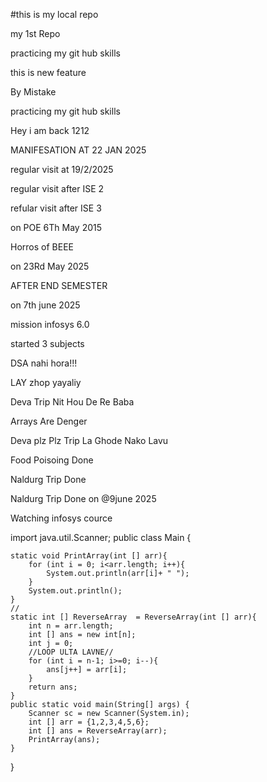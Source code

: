 #this is my local repo 
<p>my 1st Repo</p>
<p>practicing my git hub skills</p>
<p>this is new feature</p>
<p>By Mistake</p>
<p>practicing my git hub skills</p>
<p>Hey i am back 1212</p>
<p>MANIFESATION AT 22 JAN 2025 </p>
<p>regular visit at 19/2/2025</p>
<p>regular visit after ISE 2</P>
<p>refular visit after ISE 3</p>
<p>on POE 6Th May 2015</p>
<p>Horros of BEEE</p>
<p>on 23Rd May 2025</p>
<p>AFTER END SEMESTER</p>
<p>on 7th june 2025</p>
<p>mission infosys 6.0</p>
<p>started 3 subjects</p>
<p>DSA nahi hora!!!</p>
<p>LAY zhop yayaliy</p>
<p>Deva Trip Nit Hou De Re Baba</p>
<p>Arrays Are Denger</p>
<p>Deva plz Plz Trip La Ghode Nako Lavu</p>
<p>Food Poisoing Done</p>
<p>Naldurg Trip Done</p>
<p>Naldurg Trip Done on @9june 2025</p>
<p>Watching infosys cource</p>
import java.util.Scanner;
public class Main {

    static void PrintArray(int [] arr){
        for (int i = 0; i<arr.length; i++){
            System.out.println(arr[i]+ " ");
        }
        System.out.println();
    }
    //
    static int [] ReverseArray  = ReverseArray(int [] arr){
        int n = arr.length;
        int [] ans = new int[n];
        int j = 0;
        //LOOP ULTA LAVNE//
        for (int i = n-1; i>=0; i--){
            ans[j++] = arr[i];
        }
        return ans;
    }
    public static void main(String[] args) {
        Scanner sc = new Scanner(System.in);
        int [] arr = {1,2,3,4,5,6};
        int [] ans = ReverseArray(arr);
        PrintArray(ans);
    }
}

